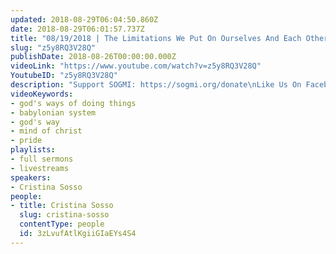 ```yaml
---
updated: 2018-08-29T06:04:50.860Z
date: 2018-08-29T06:01:57.737Z
title: "08/19/2018 | The Limitations We Put On Ourselves And Each Other (Pastor Cris)"
slug: "z5y8RQ3V28Q"
publishDate: 2018-08-26T00:00:00.000Z
videoLink: "https://www.youtube.com/watch?v=z5y8RQ3V28Q"
YoutubeID: "z5y8RQ3V28Q"
description: "Support SOGMI: https://sogmi.org/donate\nLike Us On Facebook: https://facebook.com/sonsofgodministries\n\nSons of God Ministries International is dedicated to discipling God's people and empowering the Body of Christ to take their post in the Kingdom. \"For as many as are led by the Spirit of God these are the sons of God\" - Romans 8:14"
videoKeywords:
- god's ways of doing things
- babylonian system
- god's way
- mind of christ
- pride
playlists:
- full sermons
- livestreams
speakers:
- Cristina Sosso
people:
- title: Cristina Sosso
  slug: cristina-sosso
  contentType: people
  id: 3zLvufAtlKgiiGIaEYs4S4
---
```

